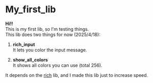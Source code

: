 # My_first_lib

**Hi!!**  
This is my first lib, so I'm testing things.  
This lib does two things for now (2025/4/18):

1. **rich_input**  
   It lets you color the input message.

2. **show_all_colors**  
   It shows all colors you can use (total 256).

It depends on the [rich](https://github.com/Textualize/rich) lib, and I made this lib just to increase speed.

